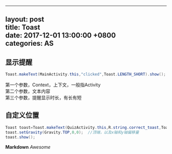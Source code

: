 
---  
layout: post  
title: Toast  
date: 2017-12-01 13:00:00 +0800  
categories: AS  
---  

## 显示提醒

```JAVA
Toast.makeText(MainActivity.this,"clicked",Toast.LENGTH_SHORT).show();
```
第一个参数，Context，上下文，一般指Activity  
第二个参数，文本内容  
第三个参数，提醒显示时长，有长有短  
  
## 自定义位置

```JAVA
Toast toast=Toast.makeText(QuizActivity.this,R.string.correct_toast,Toast.LENGTH_SHORT);  
toast.setGravity(Gravity.TOP,0,0);  //顶端，以及x轴和y轴偏移量           
toast.show();
```

**Markdown**
*Awesome*
